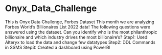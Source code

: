 # Onyx_Data_Challenge
 This is Onyx Data Challenge, Forbes Dataset
This month we are analyzing Forbes World’s Billionaires List 2022 data!
The following questions were answered using the dataset.
Can you identify who is the most philanthropic billionaire and which industry drives the most billionaire’s?
Step1: 
Used Alteryx to load the data and change few datatypes
Step2:
DDL Commands in SSMS 
Step3:
Created a dashboard using PowerBI
